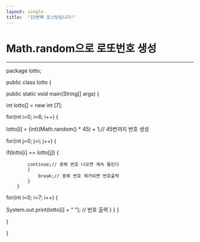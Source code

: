 ```yaml
---
layout: single
title:  "15번째 포스팅입니다!"
---
```

# Math.random으로 로또번호 생성
---------------------------------------------------------------------------------------------------
package lotto;

public class lotto {


public static void main(String[] args) {
	
 
 int lotto[] = new int [7];
	
for(int i=0; i<6; i++) {
		
lotto[i] = (int)(Math.random() * 45) + 1;// 45번까지 번호 생성
        
   		  	 
for(int j=0; j<i; j++) {
			
if(lotto[i] == lotto[j]) {
				
			continue;// 중복 번호 나오면 계속 돌린다
			}
				break;// 중복 번호 제거되면 번호출력
			}
		}
	

for(int i=0; i<7; i++) {
	
 System.out.print(lotto[i] + " "); // 번호 출력
}
}
}


 }

}
